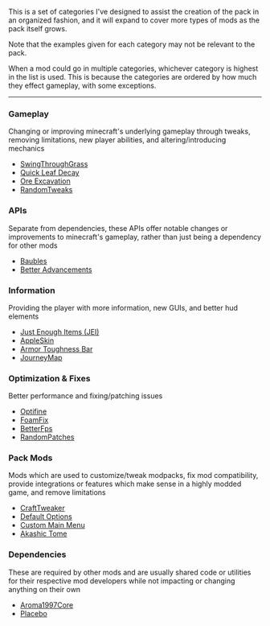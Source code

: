 This is a set of categories I've designed to assist the creation of the pack in an organized fashion, and it will expand to cover more types of mods as the pack itself grows.

Note that the examples given for each category may not be relevant to the pack.

When a mod could go in multiple categories, whichever category is highest in the list is used. This is because the categories are ordered by how much they effect gameplay, with some exceptions.

***

<!-- 
// These are unfinished potential categories not currently shown on the page
Tech
Magic
Adventure & RPG
Farming & Food
Weapons & Equipment
Mobs
Redstone
Exploration
World Gen
Dimensions
Storage
Building & Deco
Bit of Everything
Weapons & Equipment
- https://www.curseforge.com/minecraft/mc-mods/antique-atlas
- https://www.curseforge.com/minecraft/mc-mods/natures-compass
// Added
Gameplay
APIs
Information
Optimization & Fixes
Pack Mods
Dependencies
-->

### Gameplay

Changing or improving minecraft's underlying gameplay through tweaks, removing limitations, new player abilities, and altering/introducing mechanics

- [SwingThroughGrass](https://www.curseforge.com/minecraft/mc-mods/swingthroughgrass)
- [Quick Leaf Decay](https://www.curseforge.com/minecraft/mc-mods/quick-leaf-decay)
- [Ore Excavation](https://www.curseforge.com/minecraft/mc-mods/ore-excavation)
- [RandomTweaks](https://www.curseforge.com/minecraft/mc-mods/randomtweaks)

### APIs

Separate from dependencies, these APIs offer notable changes or improvements to minecraft's gameplay, rather than just being a dependency for other mods

- [Baubles](https://www.curseforge.com/minecraft/mc-mods/baubles)
- [Better Advancements](https://www.curseforge.com/minecraft/mc-mods/better-advancements)

### Information

Providing the player with more information, new GUIs, and better hud elements

- [Just Enough Items (JEI)](https://www.curseforge.com/minecraft/mc-mods/jei)
- [AppleSkin](https://www.curseforge.com/minecraft/mc-mods/appleskin)
- [Armor Toughness Bar](https://www.curseforge.com/minecraft/mc-mods/armor-toughness-bar)
- [JourneyMap](https://www.curseforge.com/minecraft/mc-mods/journeymap)

### Optimization & Fixes

Better performance and fixing/patching issues

- [Optifine](https://optifine.net/)
- [FoamFix](https://www.curseforge.com/minecraft/mc-mods/foamfix-optimization-mod)
- [BetterFps](https://www.curseforge.com/minecraft/mc-mods/betterfps)
- [RandomPatches](https://www.curseforge.com/minecraft/mc-mods/randompatches)

### Pack Mods

Mods which are used to customize/tweak modpacks, fix mod compatibility, provide integrations or features which make sense in a highly modded game, and remove limitations

- [CraftTweaker](https://www.curseforge.com/minecraft/mc-mods/crafttweaker)
- [Default Options](https://www.curseforge.com/minecraft/mc-mods/default-options)
- [Custom Main Menu](https://www.curseforge.com/minecraft/mc-mods/custom-main-menu)
- [Akashic Tome](https://www.curseforge.com/minecraft/mc-mods/akashic-tome)

### Dependencies

These are required by other mods and are usually shared code or utilities for their respective mod developers while not impacting or changing anything on their own

- [Aroma1997Core](https://www.curseforge.com/minecraft/mc-mods/aroma1997core)
- [Placebo](https://www.curseforge.com/minecraft/mc-mods/placebo)
